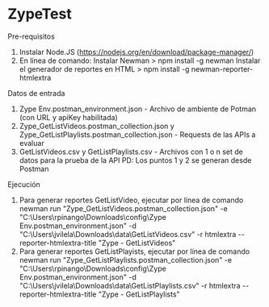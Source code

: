 # ZypeTest
Pre-requisitos
1.	Instalar Node.JS (https://nodejs.org/en/download/package-manager/)
2.	En línea de comando:
Instalar Newman > npm install -g newman
Instalar el generador de reportes en HTML > npm install -g newman-reporter-htmlextra

Datos de entrada 
1. Zype Env.postman_environment.json - Archivo de ambiente de Potman (con URL y apiKey habilitada)
2. Zype_GetListVideos.postman_collection.json y Zype_GetListPlaylists.postman_collection.json - Requests de las APIs a evaluar
3. GetListVideos.csv y GetListPlaylists.csv - Archivos con 1 o n set de datos para la prueba de la API
PD: Los puntos 1 y 2 se generan desde Postman

Ejecución
1. Para generar reportes GetListVideo, ejecutar por línea de comando
newman run "Zype_GetListVideos.postman_collection.json" -e "C:\Users\rpinango\Downloads\config\Zype Env.postman_environment.json" -d "C:\Users\jvilela\Downloads\data\GetListVideos.csv" -r htmlextra --reporter-htmlextra-title "Zype - GetListVideos"
2. Para generar reportes GetListPlayists, ejecutar por línea de comando
newman run "Zype_GetListPlaylists.postman_collection.json" -e "C:\Users\rpinango\Downloads\config\Zype Env.postman_environment.json" -d "C:\Users\jvilela\Downloads\data\GetListPlaylists.csv" -r htmlextra --reporter-htmlextra-title "Zype - GetListPlaylists"
